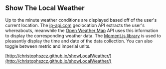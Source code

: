 ## Show The Local Weather

Up to the minute weather conditions are displayed based off of the user's current location. The [ip-api.com](http://ip-api.com) geolocation API extracts the user's whereabouts, meanwhile the [Open Weather Map](https://openweathermap.org/api) API uses this information to display the corresponding weather data. The [Moment.js library](http://momentjs.com/) is used to pleasantly display the time and date of the data collection. You can also toggle between metric and imperial units.

[http://christophszcz.github.io/showLocalWeather/](http://christophszcz.github.io/showLocalWeather/)
